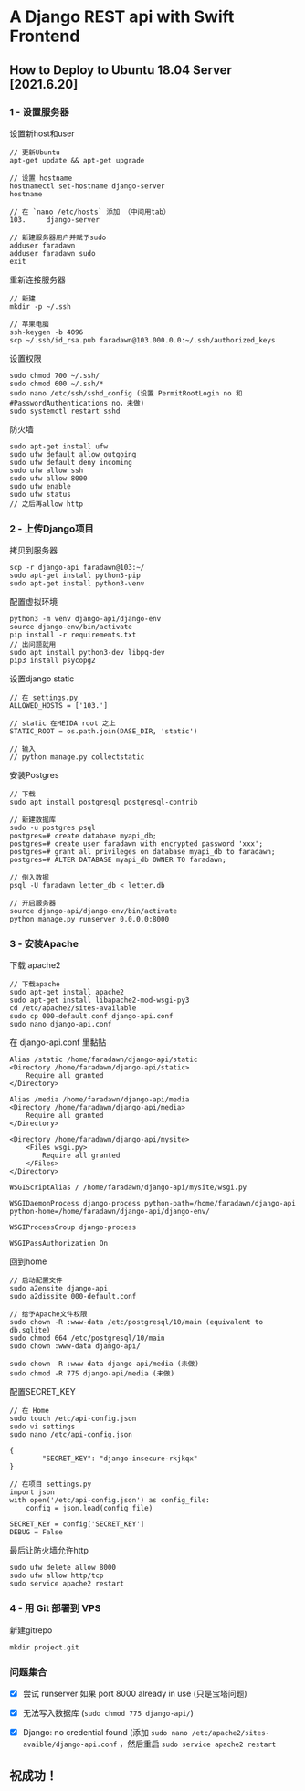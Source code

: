 # A Django REST api with Swift Frontend

## How to Deploy to Ubuntu 18.04 Server [2021.6.20]

### 1 - 设置服务器  
设置新host和user
```
// 更新Ubuntu
apt-get update && apt-get upgrade 

// 设置 hostname
hostnamectl set-hostname django-server
hostname 

// 在 `nano /etc/hosts` 添加 （中间用tab）
103.     django-server 

// 新建服务器用户并赋予sudo
adduser faradawn
adduser faradawn sudo
exit
```

重新连接服务器
```
// 新建
mkdir -p ~/.ssh 

// 苹果电脑
ssh-keygen -b 4096
scp ~/.ssh/id_rsa.pub faradawn@103.000.0.0:~/.ssh/authorized_keys
```

设置权限
```
sudo chmod 700 ~/.ssh/
sudo chmod 600 ~/.ssh/*
sudo nano /etc/ssh/sshd_config (设置 PermitRootLogin no 和 #PasswordAuthentications no，未做)
sudo systemctl restart sshd
```

防火墙
```
sudo apt-get install ufw
sudo ufw default allow outgoing
sudo ufw default deny incoming
sudo ufw allow ssh
sudo ufw allow 8000
sudo ufw enable
sudo ufw status
// 之后再allow http
```  


### 2 - 上传Django项目
拷贝到服务器
```
scp -r django-api faradawn@103:~/
sudo apt-get install python3-pip
sudo apt-get install python3-venv
```

配置虚拟环境
```
python3 -m venv django-api/django-env
source django-env/bin/activate
pip install -r requirements.txt
// 出问题就用
sudo apt install python3-dev libpq-dev
pip3 install psycopg2
```

设置django static
```
// 在 settings.py
ALLOWED_HOSTS = ['103.']

// static 在MEIDA root 之上
STATIC_ROOT = os.path.join(DASE_DIR, 'static')

// 输入
// python manage.py collectstatic
```

安装Postgres
```
// 下载
sudo apt install postgresql postgresql-contrib

// 新建数据库
sudo -u postgres psql
postgres=# create database myapi_db;
postgres=# create user faradawn with encrypted password 'xxx';
postgres=# grant all privileges on database myapi_db to faradawn;
postgres=# ALTER DATABASE myapi_db OWNER TO faradawn;

// 倒入数据
psql -U faradawn letter_db < letter.db

// 开启服务器
source django-api/django-env/bin/activate
python manage.py runserver 0.0.0.0:8000
```  



### 3 - 安装Apache
下载 apache2
```
// 下载apache
sudo apt-get install apache2
sudo apt-get install libapache2-mod-wsgi-py3
cd /etc/apache2/sites-available
sudo cp 000-default.conf django-api.conf
sudo nano django-api.conf
```

在 django-api.conf 里黏贴
```
Alias /static /home/faradawn/django-api/static
<Directory /home/faradawn/django-api/static>
    Require all granted
</Directory>

Alias /media /home/faradawn/django-api/media
<Directory /home/faradawn/django-api/media>
    Require all granted
</Directory>

<Directory /home/faradawn/django-api/mysite>
    <Files wsgi.py>
        Require all granted
    </Files>
</Directory>

WSGIScriptAlias / /home/faradawn/django-api/mysite/wsgi.py

WSGIDaemonProcess django-process python-path=/home/faradawn/django-api python-home=/home/faradawn/django-api/django-env/

WSGIProcessGroup django-process

WSGIPassAuthorization On
```

回到home
```
// 启动配置文件
sudo a2ensite django-api 
sudo a2dissite 000-default.conf

// 给予Apache文件权限
sudo chown -R :www-data /etc/postgresql/10/main (equivalent to db.sqlite)
sudo chmod 664 /etc/postgresql/10/main
sudo chown :www-data django-api/

sudo chown -R :www-data django-api/media (未做)
sudo chmod -R 775 django-api/media (未做)
```

配置SECRET_KEY
```
// 在 Home
sudo touch /etc/api-config.json
sudo vi settings
sudo nano /etc/api-config.json

{
        "SECRET_KEY": "django-insecure-rkjkqx"
}

// 在项目 settings.py
import json
with open('/etc/api-config.json') as config_file:
    config = json.load(config_file)

SECRET_KEY = config['SECRET_KEY']
DEBUG = False
```

最后让防火墙允许http
```
sudo ufw delete allow 8000
sudo ufw allow http/tcp
sudo service apache2 restart
```

### 4 - 用 Git 部署到 VPS
新建gitrepo
```
mkdir project.git

```
### 问题集合
- [x] 尝试 runserver 如果 port 8000 already in use (只是宝塔问题)
- [x] 无法写入数据库 (`sudo chmod 775 django-api/`)
- [x] Django: no credential found (添加 `sudo nano /etc/apache2/sites-avaible/django-api.conf` ，然后重启 `sudo service apache2 restart` 



## 祝成功！
